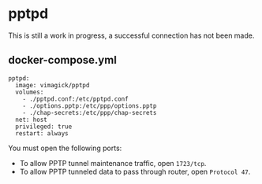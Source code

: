 pptpd
=====

This is still a work in progress, a successful connection has not been made.


## docker-compose.yml

```
pptpd:
  image: vimagick/pptpd
  volumes:
    - ./pptpd.conf:/etc/pptpd.conf
    - ./options.pptp:/etc/ppp/options.pptp
    - ./chap-secrets:/etc/ppp/chap-secrets
  net: host
  privileged: true
  restart: always
```

You must open the following ports:

- To allow PPTP tunnel maintenance traffic, open `1723/tcp`.
- To allow PPTP tunneled data to pass through router, open `Protocol 47`.

